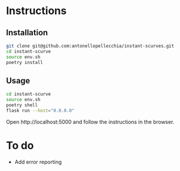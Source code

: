 # Instructions

## Installation

```bash
git clone git@github.com:antonellopellecchia/instant-scurves.git
cd instant-scurve
source env.sh
poetry install
```

## Usage
```bash
cd instant-scurve
source env.sh
poetry shell
flask run --host="0.0.0.0"
```

Open http://localhost:5000 and follow the instructions  in the browser.

# To do

- Add error reporting

